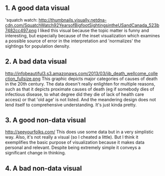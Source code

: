 ## 1. A good data visual
'squatch watch:
http://thumbnails.visually.netdna-cdn.com/SquatchWatch92YearsofBigfootSightingsintheUSandCanada_523b7482cc497.png
I liked this visual because the topic matter is funny and interesting, but especially because of the inset visualization
which examines a possible source of error in the interpretation and 'normalizes' the sightings for population density.

## 2. A bad data visual
http://infobeautiful3.s3.amazonaws.com/2013/03/iib_death_wellcome_collection_fullsize.png
This graphic depicts major categories of causes of death in the 20th century. The data doesn't really enlighten for 
multiple reasons, such as that it depicts proximate causes of death (eg if somebody dies of infectious disease, to what 
degree did they die of lack of health care access) or that 'old age' is not listed. And the meandering design does not
lend itself to comprehensive understanding. It's just kinda pretty.


## 3. A good non-data visual
http://seeyourfolks.com/
This does use some data but in a very simplistic way. Also, it's not really a visual (so I cheated a little). But I think
it exemplifies the basic purpose of visualization because it makes data personal and relevant. Despite being extremely
simple it conveys a significant change in thinking. 


## 4. A bad non-data visual


